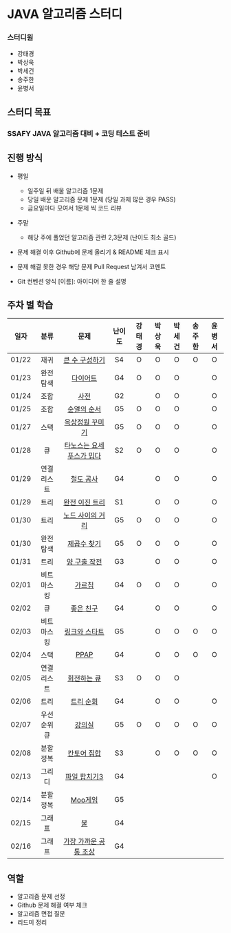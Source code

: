 # JAVA 알고리즘 스터디

### 스터디원

-   강태경
-   박상욱
-   박세건
-   송주한
-   윤병서

## 스터디 목표

### SSAFY JAVA 알고리즘 대비 + 코딩 테스트 준비

## 진행 방식

-   평일
    -   일주일 뒤 배울 알고리즘 1문제
    -   당일 배운 알고리즘 문제 1문제 (당일 과제 많은 경우 PASS)
    -   금요일마다 모여서 1문제 씩 코드 리뷰
-   주말

    -   해당 주에 풀었던 알고리즘 관련 2,3문제 (난이도 최소 골드)

-   문제 해결 이후 Github에 문제 올리기 & README 체크 표시
-   문제 해결 못한 경우 해당 문제 Pull Request 남겨서 코멘트
-   Git 컨벤션 양식 [이름]: 아이디어 한 줄 설명

## 주차 별 학습

| 일자  |    분류     |                               문제                                | 난이도 | 강태경 | 박상욱 | 박세건 | 송주한 | 윤병서 |
| ----- | :---------: | :---------------------------------------------------------------: | :----: | :----: | :----: | :----: | :----: | :----: |
| 01/22 |    재귀     |      [큰 수 구성하기](https://www.acmicpc.net/problem/18511)      |   S4   |   O    |   O    |   O    |    O   |   O    |
| 01/23 |  완전탐색   |         [다이어트](https://www.acmicpc.net/problem/19942)         |   G4   |   O    |   O    |   O    |        |   O    |
| 01/24 |    조합     |           [사전](https://www.acmicpc.net/problem/1256)            |   G2   |        |   O    |   O    |        |   O    |
| 01/25 |    조합     |        [순열의 순서](https://www.acmicpc.net/problem/1722)        |   G5   |   O    |   O    |   O    |        |   O    |
| 01/27 |    스택     |      [옥상정원 꾸미기](https://www.acmicpc.net/problem/6198)      |   G5   |   O    |   O    |   O    |        |   O    |
| 01/28 |     큐      | [타노스는 요세푸스가 밉다](https://www.acmicpc.net/problem/28066)  |   S2   |   O    |   O    |   O    |        |   O    |
| 01/29 | 연결리스트  |        [철도 공사](https://www.acmicpc.net/problem/23309)         |   G4   |        |   O    |   O    |        |   O    |
| 01/29 |    트리     |      [완전 이진 트리](https://www.acmicpc.net/problem/9934)       |   S1   |        |   O    |   O    |        |   O    |
| 01/30 |    트리     |     [노드 사이의 거리](https://www.acmicpc.net/problem/1240)      |   G5   |   O    |   O    |   O    |        |   O    |
| 01/30 |  완전탐색   |        [제곱수 찾기](https://www.acmicpc.net/problem/1025)        |   G5   |   O    |   O    |   O    |        |   O    |
| 01/31 |    트리     |       [양 구출 작전](https://www.acmicpc.net/problem/16437)       |   G3   |        |   O    |   O    |        |   O    |
| 02/01 | 비트마스킹  |          [가르침](https://www.acmicpc.net/problem/1062)           |   G4   |   O    |   O    |   O    |        |   O    |
| 02/02 |     큐      |         [좋은 친구](https://www.acmicpc.net/problem/3078)        |   G4   |        |   O    |   O    |        |   O    |
| 02/03 | 비트마스킹  |      [링크와 스타트](https://www.acmicpc.net/problem/15661)       |   G5   |        |   O    |   O    |   O    |   O    |
| 02/04 |    스택     |           [PPAP](https://www.acmicpc.net/problem/16120)          |   G4   |        |   O    |   O    |   O    |   O    |
| 02/05 | 연결리스트  |        [회전하는 큐](https://www.acmicpc.net/problem/1021)        |   S3   |   O    |   O    |   O    |        |        |
| 02/06 |    트리     |        [트리 순회](https://www.acmicpc.net/problem/22856)        |   G4   |        |   O    |    O   |        |   O    |
| 02/07 | 우선순위 큐 |          [강의실](https://www.acmicpc.net/problem/1374)           |   G5   |   O    |   O    |   O    |   O    |   O    |
| 02/08 |  분할정복   |        [칸토어 집합](https://www.acmicpc.net/problem/4779)        |   S3   |        |   O    |   O     |   O    |   O    |
| 02/13 |   그리디    |       [파일 합치기3](https://www.acmicpc.net/problem/13975)       |   G4   |        |        |        |        |   O    |
| 02/14 |  분할정복   |          [Moo게임](https://www.acmicpc.net/problem/5904)          |   G5   |        |        |        |        |        |
| 02/15 |   그래프    |            [불](https://www.acmicpc.net/problem/5427)            |   G4   |        |        |        |        |        |
| 02/16 |   그래프    |   [가장 가까운 공통 조상](https://www.acmicpc.net/problem/3584)    |   G4   |        |        |        |        |        |

## 역할

-   알고리즘 문제 선정
-   Github 문제 해결 여부 체크
-   알고리즘 면접 질문
-   리드미 정리
